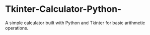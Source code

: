 # Tkinter-Calculator-Python-
A simple calculator built with Python and Tkinter for basic arithmetic operations.
